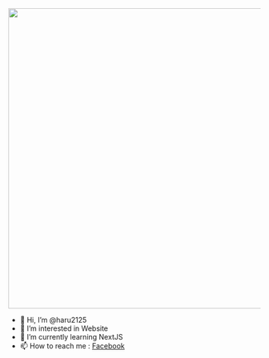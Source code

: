 <img src="https://cdn.discordapp.com/banners/891995563833315328/a_3d9cb25434dc62126a2de88b2a47fc3b.gif?size=512" width="600px" class="_img">

- 👋 Hi, I’m @haru2125
- 👀 I’m interested in Website
- 🌱 I’m currently learning NextJS
- 📫 How to reach me : [Facebook](https://www.facebook.com/haru2125/)
